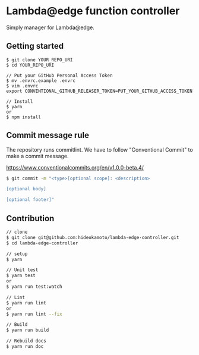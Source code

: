 # Lambda@edge function controller

Simply manager for Lambda@edge.

## Getting started

```
$ git clone YOUR_REPO_URI
$ cd YOUR_REPO_URI

// Put your GitHub Personal Access Token
$ mv .envrc.example .envrc
$ vim .envrc
export CONVENTIONAL_GITHUB_RELEASER_TOKEN=PUT_YOUR_GITHUB_ACCESS_TOKEN

// Install
$ yarn
or
$ npm install
```


## Commit message rule

The repository runs commitlint.
We have to follow "Conventional Commit" to make a commit message.

https://www.conventionalcommits.org/en/v1.0.0-beta.4/

```bash
$ git commit -m "<type>[optional scope]: <description>

[optional body]

[optional footer]"
```

## Contribution

```bash
// clone
$ git clone git@github.com:hideokamoto/lambda-edge-controller.git
$ cd lambda-edge-controller

// setup
$ yarn

// Unit test
$ yarn test
or
$ yarn run test:watch

// Lint
$ yarn run lint
or
$ yarn run lint --fix

// Build
$ yarn run build

// Rebuild docs
$ yarn run doc
```